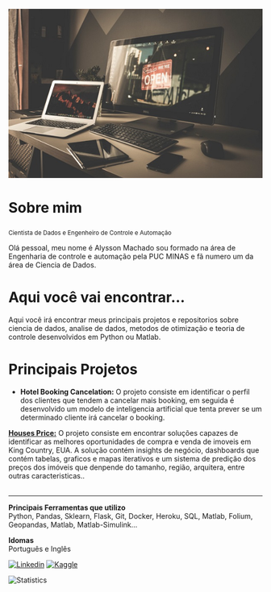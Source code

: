 
[![Image](https://github.com/alyssonvidal/alyssonvidal/blob/main/image.jpg)](https://www.github.com/alyssonvidal/)

# Sobre mim
<sub>Cientista de Dados e Engenheiro de Controle e Automação</sub>

Olá pessoal, meu nome é Alysson Machado sou formado na área de Engenharia de controle e automação pela PUC MINAS e fã numero um da área de Ciencia de Dados.<br>

# Aqui você vai encontrar...

Aqui você irá encontrar meus principais projetos e repositorios sobre ciencia de dados, analise de dados, metodos de otimização e teoria de controle desenvolvidos em Python ou Matlab.<br>

# Principais Projetos

* **Hotel Booking Cancelation:**
  O projeto consiste em identificar o perfil dos clientes que tendem a cancelar mais booking, em seguida é desenvolvido um modelo de inteligencia artificial que tenta prever se um determinado cliente irá cancelar o booking.
  
**[Houses Price:](https://github.com/alyssonvidal/House-Rocket-Sales#readme)** 
 O projeto consiste em encontrar soluções capazes de identificar as melhores oportunidades de compra e venda de imoveis em King Country, EUA. A solução contém insights de negócio, dashboards que contém tabelas, graficos e mapas iterativos e um sistema de predição dos preços dos imóveis que denpende do tamanho, região, arquitera, entre outras caracteristicas.. <br><br>

***

**Principais Ferramentas que utilizo**<br>
 Python, Pandas, Sklearn, Flask, Git, Docker, Heroku, SQL, Matlab, Folium, Geopandas, Matlab, Matlab-Simulink...<br>
 
 **Idomas**<br>
Português e Inglês<br>

[![Linkedin](https://img.shields.io/badge/LinkedIn-0077B5?style=for-the-badge&logo=linkedin&logoColor=white)](https://www.linkedin.com/in/alyssonmach/)
[![Kaggle](https://img.shields.io/badge/Kaggle-20BEFF?style=for-the-badge&logo=Kaggle&logoColor=white)](https://www.kaggle.com/alyssonvidal/)


![Statistics](https://github-readme-stats.vercel.app/api?username=alyssonvidal&count_private=true)










